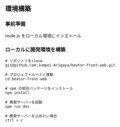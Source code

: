 ## 環境構築

### 事前準備

node.js をローカル環境にインストール

### ローカルに開発環境を構築

```
# リポジトリをclone
git@github.com:Jumpei-Arigaya/beator-front-web.git
```

```
# プロジェクトルートに移動
cd beator-front-web
```

```
# npm の依存パッケージをインストール
npm install
```

```
# 開発サーバーを起動
npm run dev
```

```
# 開発サーバーを止めたい場合
ctrl + c
```
